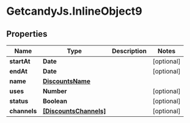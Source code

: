 # GetcandyJs.InlineObject9

## Properties

Name | Type | Description | Notes
------------ | ------------- | ------------- | -------------
**startAt** | **Date** |  | [optional] 
**endAt** | **Date** |  | [optional] 
**name** | [**DiscountsName**](DiscountsName.md) |  | 
**uses** | **Number** |  | [optional] 
**status** | **Boolean** |  | [optional] 
**channels** | [**[DiscountsChannels]**](DiscountsChannels.md) |  | [optional] 


